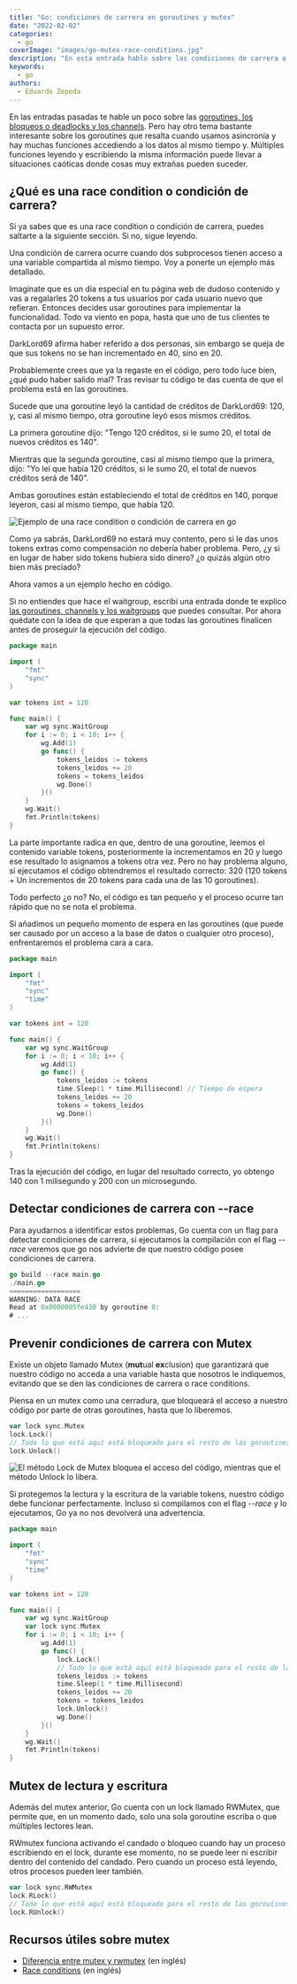 ```yaml
---
title: "Go: condiciones de carrera en goroutines y mutex"
date: "2022-02-02"
categories: 
  - go
coverImage: "images/go-mutex-race-conditions.jpg"
description: "En esta entrada hablo sobre las condiciones de carrera o race conditions que ocurren cuando usamos goroutines y como prevenirlas usando mutex."
keywords:
  - go
authors:
  - Eduardo Zepeda
---
```


En las entradas pasadas te hable un poco sobre las [goroutines, los bloqueos o deadlocks y los channels](/go-channels-entendiendo-los-deadlocks-o-puntos-muertos/). Pero hay otro tema bastante interesante sobre los goroutines que resalta cuando usamos asincronía y hay muchas funciones accediendo a los datos al mismo tiempo y. Múltiples funciones leyendo y escribiendo la misma información puede llevar a situaciones caóticas donde cosas muy extrañas pueden suceder.

## ¿Qué es una race condition o condición de carrera?

Si ya sabes que es una race condition o condición de carrera, puedes saltarte a la siguiente sección. Si no, sigue leyendo.

Una condición de carrera ocurre cuando dos subprocesos tienen acceso a una variable compartida al mismo tiempo. Voy a ponerte un ejemplo más detallado.

Imagínate que es un día especial en tu página web de dudoso contenido y vas a regalarles 20 tokens a tus usuarios por cada usuario nuevo que refieran. Entonces decides usar goroutines para implementar la funcionalidad. Todo va viento en popa, hasta que uno de tus clientes te contacta por un supuesto error.

DarkLord69 afirma haber referido a dos personas, sin embargo se queja de que sus tokens no se han incrementado en 40, sino en 20.

Probablemente crees que ya la regaste en el código, pero todo luce bien, ¿qué pudo haber salido mal? Tras revisar tu código te das cuenta de que el problema está en las goroutines.

Sucede que una goroutine leyó la cantidad de créditos de DarkLord69: 120, y, casi al mismo tiempo, otra goroutine leyó esos mismos créditos.

La primera goroutine dijo: "Tengo 120 créditos, si le sumo 20, el total de nuevos créditos es 140".

Mientras que la segunda goroutine, casi al mismo tiempo que la primera, dijo: "Yo leí que había 120 créditos, si le sumo 20, el total de nuevos créditos será de 140".

Ambas goroutines están estableciendo el total de créditos en 140, porque leyeron, casi al mismo tiempo, que había 120.

![Ejemplo de una race condition o condición de carrera en go](images/race-conditions-go.png "Ejemplo de una race condition o condición de carrera en go.")

Como ya sabrás, DarkLord69 no estará muy contento, pero si le das unos tokens extras como compensación no debería haber problema. Pero, ¿y si en lugar de haber sido tokens hubiera sido dinero? ¿o quizás algún otro bien más preciado?

Ahora vamos a un ejemplo hecho en código.

Si no entiendes que hace el waitgroup, escribí una entrada donde te explico [las goroutines, channels y los waitgroups](/go-uso-de-channels-o-canales-para-comunicar-goroutinas/) que puedes consultar. Por ahora quédate con la idea de que esperan a que todas las goroutines finalicen antes de proseguir la ejecución del código.

```go
package main

import (
	"fmt"
	"sync"
)

var tokens int = 120

func main() {
	var wg sync.WaitGroup
	for i := 0; i < 10; i++ {
		wg.Add(1)
		go func() {
			tokens_leidos := tokens
			tokens_leidos += 20
			tokens = tokens_leidos
			wg.Done()
		}()
	}
	wg.Wait()
	fmt.Println(tokens)
}
```

La parte importante radica en que, dentro de una goroutine, leemos el contenido variable tokens, posteriormente la incrementamos en 20 y luego ese resultado lo asignamos a tokens otra vez. Pero no hay problema alguno, si ejecutamos el código obtendremos el resultado correcto: 320 (120 tokens + Un incrementos de 20 tokens para cada una de las 10 goroutines).

Todo perfecto ¿o no? No, el código es tan pequeño y el proceso ocurre tan rápido que no se nota el problema.

Si añadimos un pequeño momento de espera en las goroutines (que puede ser causado por un acceso a la base de datos o cualquier otro proceso), enfrentaremos el problema cara a cara.

```go
package main

import (
	"fmt"
	"sync"
	"time"
)

var tokens int = 120

func main() {
	var wg sync.WaitGroup
	for i := 0; i < 10; i++ {
		wg.Add(1)
		go func() {
			tokens_leidos := tokens
			time.Sleep(1 * time.Millisecond) // Tiempo de espera
			tokens_leidos += 20
			tokens = tokens_leidos
			wg.Done()
		}()
	}
	wg.Wait()
	fmt.Println(tokens)
}
```

Tras la ejecución del código, en lugar del resultado correcto, yo obtengo 140 con 1 milisegundo y 200 con un microsegundo.

## Detectar condiciones de carrera con --race

Para ayudarnos a identificar estos problemas, Go cuenta con un flag para detectar condiciones de carrera, si ejecutamos la compilación con el flag _\--race_ veremos que go nos advierte de que nuestro código posee condiciones de carrera.

```go
go build --race main.go
./main.go
==================
WARNING: DATA RACE
Read at 0x0000005fe430 by goroutine 8:
# ...
```

## Prevenir condiciones de carrera con Mutex

Existe un objeto llamado Mutex (**mut**ual **ex**clusion) que garantizará que nuestro código no acceda a una variable hasta que nosotros le indiquemos, evitando que se den las condiciones de carrera o race conditions.

Piensa en un mutex como una cerradura, que bloqueará el acceso a nuestro código por parte de otras goroutines, hasta que lo liberemos.

```go
var lock sync.Mutex
lock.Lock()
// Todo lo que está aquí está bloqueado para el resto de las goroutines
lock.Unlock()
```

![El método Lock de Mutex bloquea el acceso del código, mientras que el método Unlock lo libera.](images/mutex-lock-en-go.png "Funcionamiento del Mutex en go")

Si protegemos la lectura y la escritura de la variable tokens, nuestro código debe funcionar perfectamente. Incluso si compilamos con el flag _\--race_ y lo ejecutamos, Go ya no nos devolverá una advertencia.

```go
package main

import (
	"fmt"
	"sync"
	"time"
)

var tokens int = 120

func main() {
	var wg sync.WaitGroup
	var lock sync.Mutex
	for i := 0; i < 10; i++ {
		wg.Add(1)
		go func() {
			lock.Lock()
			// Todo lo que está aquí está bloqueado para el resto de las goroutines
			tokens_leidos := tokens
			time.Sleep(1 * time.Millisecond)
			tokens_leidos += 20
			tokens = tokens_leidos
			lock.Unlock()
			wg.Done()
		}()
	}
	wg.Wait()
	fmt.Println(tokens)
}
```

## Mutex de lectura y escritura

Además del mutex anterior, Go cuenta con un lock llamado RWMutex, que permite que, en un momento dado, solo una sola goroutine escriba o que múltiples lectores lean.

RWmutex funciona activando el candado o bloqueo cuando hay un proceso escribiendo en el lock, durante ese momento, no se puede leer ni escribir dentro del contenido del candado. Pero cuando un proceso está leyendo, otros procesos pueden leer también.

```go
var lock sync.RWMutex
lock.RLock()
// Todo lo que está aquí está bloqueado para el resto de las goroutines
lock.RUnlock()
```

## Recursos útiles sobre mutex

- [Diferencia entre mutex y rwmutex](https://programmer.help/blogs/difference-between-mutex-and-rwmutex.html) (en inglés)
- [Race conditions](https://cloudxlab.com/blog/race-condition-and-deadlock/) (en inglés)
